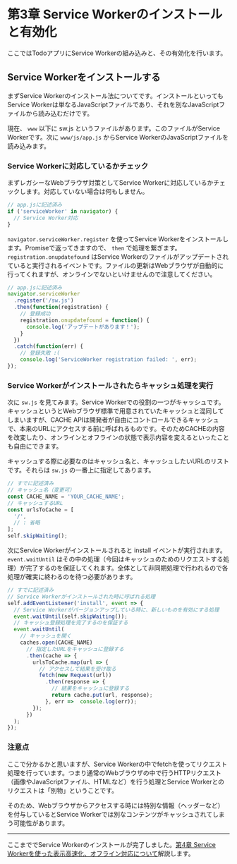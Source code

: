 # 第3章 Service Workerのインストールと有効化

ここではTodoアプリにService Workerの組み込みと、その有効化を行います。

## Service Workerをインストールする

まずService Workerのインストール法についてです。インストールといってもService Workerは単なるJavaScriptファイルであり、それを別なJavaScriptファイルから読み込むだけです。

現在、 `www` 以下に sw.js というファイルがあります。このファイルがService Workerです。次に `www/js/app.js` からService WorkerのJavaScriptファイルを読み込みます。

### Service Workerに対応しているかチェック

まずレガシーなWebブラウザ対策としてService Workerに対応しているかチェックします。対応していない場合は何もしません。

```js
// app.jsに記述済み
if ('serviceWorker' in navigator) {
  // Service Worker対応
}
```

`navigator.serviceWorker.register` を使ってService Workerをインストールします。Promiseで返ってきますので、 `then` で処理を繋ぎます。 `registration.onupdatefound` はService Workerのファイルがアップデートされていると実行されるイベントです。ファイルの更新はWebブラウザが自動的に行ってくれますが、オンラインでないといけませんので注意してください。

```js
// app.jsに記述済み
navigator.serviceWorker
  .register('/sw.js')
  .then(function(registration) {
    // 登録成功
    registration.onupdatefound = function() {
      console.log('アップデートがあります！');
    }
  })
  .catch(function(err) {
    // 登録失敗 :(
    console.log('ServiceWorker registration failed: ', err);
});
```

### Service Workerがインストールされたらキャッシュ処理を実行

次に `sw.js` を見てみます。Service Workerでの役割の一つがキャッシュです。キャッシュというとWebブラウザ標準で用意されていたキャッシュと混同してしまいますが、CACHE APIは開発者が自由にコントロールできるキャッシュで、本来のURLにアクセスする前に呼ばれるものです。そのためCACHEの内容を改変したり、オンラインとオフラインの状態で表示内容を変えるといったことも自由にできます。

キャッシュする際に必要なのはキャッシュ名と、キャッシュしたいURLのリストです。それらは `sw.js` の一番上に指定してあります。

```js
// すでに記述済み
// キャッシュ名（変更可）
const CACHE_NAME = 'YOUR_CACHE_NAME';
// キャッシュするURL
const urlsToCache = [
  '/',
  // : 省略
];
self.skipWaiting();
```

次にService Workerがインストールされると install イベントが実行されます。 `event.waitUntil` はその中の処理（今回はキャッシュのためのリクエストする処理）が完了するのを保証してくれます。全体として非同期処理で行われるので各処理が確実に終わるのを待つ必要があります。

```js
// すでに記述済み
// Service Workerがインストールされた時に呼ばれる処理
self.addEventListener('install', event => {
  // Service Workerがバージョンアップしている時に、新しいものを有効にする処理
  event.waitUntil(self.skipWaiting());
  // キャッシュ登録処理を完了するのを保証する
  event.waitUntil(
    // キャッシュを開く
    caches.open(CACHE_NAME)
      // 指定したURLをキャッシュに登録する
      .then(cache => {
        urlsToCache.map(url => {
          // アクセスして結果を受け取る
          fetch(new Request(url))
            .then(response => {
              // 結果をキャッシュに登録する
              return cache.put(url, response);
            }, err =>  console.log(err));
        });
      })
  );
});
```

### 注意点

ここで分かるかと思いますが、Service Workerの中でfetchを使ってリクエスト処理を行っています。つまり通常のWebブラウザの中で行うHTTPリクエスト（画像やJavaScriptファイル、HTMLなど）を行う処理とService Workerとのリクエストは「別物」ということです。

そのため、Webブラウザからアクセスする時には特別な情報（ヘッダーなど）を付与しているとService Workerでは別なコンテンツがキャッシュされてしまう可能性があります。

----

ここまででService Workerのインストールが完了しました。[第4章 Service Workerを使った表示高速化、オフライン対応について](./4.md)解説します。
